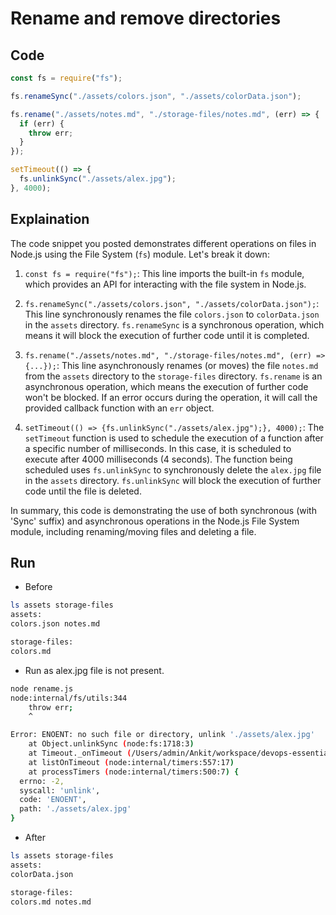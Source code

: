# Rename and remove directories

## Code

```javascript
const fs = require("fs");

fs.renameSync("./assets/colors.json", "./assets/colorData.json");

fs.rename("./assets/notes.md", "./storage-files/notes.md", (err) => {
  if (err) {
    throw err;
  }
});

setTimeout(() => {
  fs.unlinkSync("./assets/alex.jpg");
}, 4000);
```

## Explaination

The code snippet you posted demonstrates different operations on files in Node.js using the File System (`fs`) module. Let's break it down:

1. `const fs = require("fs");`: This line imports the built-in `fs` module, which provides an API for interacting with the file system in Node.js.

2. `fs.renameSync("./assets/colors.json", "./assets/colorData.json");`: This line synchronously renames the file `colors.json` to `colorData.json` in the `assets` directory. `fs.renameSync` is a synchronous operation, which means it will block the execution of further code until it is completed.

3. `fs.rename("./assets/notes.md", "./storage-files/notes.md", (err) => {...});`: This line asynchronously renames (or moves) the file `notes.md` from the `assets` directory to the `storage-files` directory. `fs.rename` is an asynchronous operation, which means the execution of further code won't be blocked. If an error occurs during the operation, it will call the provided callback function with an `err` object.

4. `setTimeout(() => {fs.unlinkSync("./assets/alex.jpg");}, 4000);`: The `setTimeout` function is used to schedule the execution of a function after a specific number of milliseconds. In this case, it is scheduled to execute after 4000 milliseconds (4 seconds). The function being scheduled uses `fs.unlinkSync` to synchronously delete the `alex.jpg` file in the `assets` directory. `fs.unlinkSync` will block the execution of further code until the file is deleted.

In summary, this code is demonstrating the use of both synchronous (with 'Sync' suffix) and asynchronous operations in the Node.js File System module, including renaming/moving files and deleting a file.

## Run

- Before

```bash
ls assets storage-files 
assets:
colors.json notes.md

storage-files:
colors.md
```

- Run as alex.jpg file is not present.

```bash
node rename.js 
node:internal/fs/utils:344
    throw err;
    ^

Error: ENOENT: no such file or directory, unlink './assets/alex.jpg'
    at Object.unlinkSync (node:fs:1718:3)
    at Timeout._onTimeout (/Users/admin/Ankit/workspace/devops-essentials-prv/languages/nodejs/task-039-rename-and-remove-directories/rename.js:12:6)
    at listOnTimeout (node:internal/timers:557:17)
    at processTimers (node:internal/timers:500:7) {
  errno: -2,
  syscall: 'unlink',
  code: 'ENOENT',
  path: './assets/alex.jpg'
}
```

- After

```bash
ls assets storage-files 
assets:
colorData.json

storage-files:
colors.md notes.md
```
